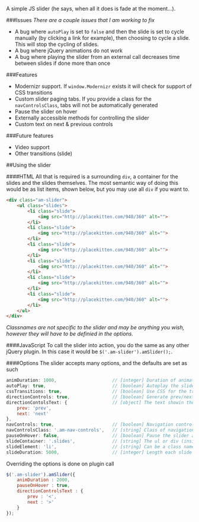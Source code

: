 A simple JS slider (he says, when all it does is fade at the moment...).

###Issues
_There are a couple issues that I am working to fix_

+ A bug where `autoPlay` is set to `false` and then the slide is set to cycle manually (by clicking a link for example), then choosing to cycle a slide. This will stop the cycling of slides.
+ A bug where jQuery animations do not work
+ A bug where playing the slider from an external call decreases time between slides if done more than once

###Features

+ Modernizr support. If `window.Modernizr` exists it will check for support of CSS transitions
+ Custom slider paging tabs. If you provide a class for the `navControlsClass`, tabs will not be automatically generated
+ Pause the slider on hover
+ Externally accessible methods for controlling the slider
+ Custom text on next & previous controls

###Future features

+ Video support
+ Other transitions (slide)

##Using the slider

####HTML
All that is required is a surrounding `div`, a container for the slides and the slides themselves. The most semantic way of doing this would be as list items, shown below, but you may use all `div` if you want to.

```html
<div class="am-slider">
	<ul class="slides">
		<li class="slide">
			<img src="http://placekitten.com/940/360" alt="">
		</li>
		<li class="slide">
			<img src="http://placekitten.com/940/360" alt="">
		</li>
		<li class="slide">
			<img src="http://placekitten.com/940/360" alt="">
		</li>
		<li class="slide">
			<img src="http://placekitten.com/940/360" alt="">
		</li>
		<li class="slide">
			<img src="http://placekitten.com/940/360" alt="">
		</li>
		<li class="slide">
			<img src="http://placekitten.com/940/360" alt="">
		</li>
	</ul>
</div>
```

_Classnames are not specific to the slider and may be anything you wish, however they will have to be definied in the options._

####JavaScript
To call the slider into action, you do the same as any other jQuery plugin. In this case it would be `$('.am-slider').amSlider();`.

####Options
The slider accepts many options, and the defaults are set as such

```javascript
animDuration: 1000, 					// [integer] Duration of animation between slides
autoPlay: true,							// [boolean] Autoplay the slider on page load
cssTransitions: true, 					// [boolean] Use CSS for the transitions
directionControls: true, 				// [boolean] Generate prev/next controls
directionContolsText: { 				// [object] The text showin the prev/next buttons on the slider
	prev: 'prev',
	next: 'next'
},
navControls: true, 						// [boolean] Navigation controls to flick through slides
navControlsClass: '.am-nav-controls', 	// [string] Class of navigation controls container
pauseOnHover: false, 					// [boolean] Pause the slider animations on hover
slideContainer: '.slides', 				// [string] The ul or div (inside the main container) that houses our slides
slideElement: 'li', 					// [string] Can be a class name, or div, or li, or id
slideDuration: 5000, 					// [integer] Length each slide is active for
```

Overriding the options is done on plugin call

```javascript
$('.am-slider').amSlider({
	animDuration : 2000,
	pauseOnHover : true,
	directionControlsText : {
		prev : '<',
		next : '>'
	}
});
```